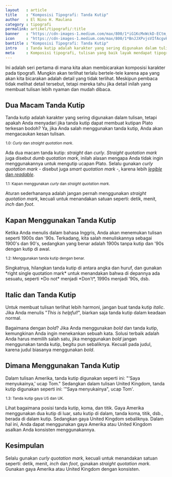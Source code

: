 ```yaml
---
layout   : article
title    : "Komposisi Tipografi: Tanda Kutip"
author   : El Nino H. Maulana
category : tipografi
permalink: artikel/tipografi/:title
banner   : "https://cdn-images-1.medium.com/max/800/1*iG1KcMxWckD-ECtm_MaLlg.png"
icon     : "https://cdn-images-1.medium.com/max/800/1*BnJJXPvjsVIfAcgvH2I-PQ.png"
bantitle : "Komposisi Tipografi: Tanda Kutip"
intro    : Tanda kutip adalah karakter yang sering digunakan dalam tulisan. Jika Anda salah menggunakannya, Anda akan mengacaukan kesan tulisan.
meta     : Komposisi tipografi, tulisan yang baik layak mendapat tipografi yang baik. Dalam artikel ini, kita akan membicarakan bagaimana dan kapan menggunakan tanda kutip.
---
```


Ini adalah seri pertama di mana kita akan membicarakan komposisi karakter pada tipografi. Mungkin akan terlihat terlalu bertele-tele karena apa yang akan kita bicarakan adalah detail yang tidak terlihat. Meskipun pembaca tidak melihat detail tersebut, tetapi mereka tahu jika detail inilah yang membuat tulisan lebih nyaman dan mudah dibaca.

## Dua Macam Tanda Kutip

Tanda kutip adalah karakter yang sering digunakan dalam tulisan, tetapi apakah Anda menyadari jika tanda kutip dapat membuat kutipan Plato terkesan bodoh? Ya, jika Anda salah menggunakan tanda kutip, Anda akan mengacaukan kesan tulisan.

<img src="data:image/png;base64,R0lGODlhAQABAAD/ACwAAAAAAQABAAACADs=" data-src="https://cdn-images-1.medium.com/max/720/1*Kt4MQkshJDjv0gkRfYJhUQ.png" alt="Curly dan straight quotation mark." title="Curly dan straight quotation mark."><small class="site-article__caption">1.0: <em>Curly</em> dan <em>straight quotation mark</em>.</small>

Ada dua macam tanda kutip: *straight* dan *curly*. *Straight quotation mark* juga disebut *dumb quotation mark*, inilah alasan mengapa Anda tidak ingin menggunakannya untuk mengutip ucapan Plato. Selalu gunakan *curly quotation mark* - disebut juga *smart quotation mark* -, karena lebih <a href="http://ransel.org/artikel/tipografi/prinsip-tipografi-legibility-readability" title="Legibility dan Readability." target="_blank"><em>legible</em> dan <em>readable</em></a>.

<img src="data:image/png;base64,R0lGODlhAQABAAD/ACwAAAAAAQABAAACADs=" data-src="https://cdn-images-1.medium.com/max/720/1*nWkDSPmLHTLuBHnWNj2VFA.png" alt="Kapan menggunakan curly dan straight quotation mark." title="Kapan menggunakan curly dan straight quotation mark."><small class="site-article__caption">1.1: Kapan menggunakan <em>curly</em> dan <em>straight quotation mark</em>.</small>

Aturan sederhananya adalah jangan pernah menggunakan *straight quotation mark*, kecuali untuk menandakan satuan seperti: detik, menit, *inch* dan *foot*.

## Kapan Menggunakan Tanda Kutip

Ketika Anda menulis dalam bahasa Inggris, Anda akan menemukan tulisan seperti 1900s dan '90s. Terkadang, kita salah menuliskannya sebagai 1900's dan 90's, sedangkan yang benar adalah 1900s tanpa kutip dan '90s dengan kutip di awal.

<img src="data:image/png;base64,R0lGODlhAQABAAD/ACwAAAAAAQABAAACADs=" data-src="https://cdn-images-1.medium.com/max/720/1*VZTAwz8-VxZEmVcQVpcPCQ.png" alt="Menggunakan tanda kutip dengan benar." title="Menggunakan tanda kutip dengan benar."><small class="site-article__caption">1.2: Menggunakan tanda kutip dengan benar.</small>

<p>Singkatnya, hilangkan tanda kutip di antara angka dan huruf, dan gunakan *right single quotation mark* untuk menandakan bahwa di depannya ada sesuatu, seperti *Do not* menjadi *Don't*, 1990s menjadi &rsquo;90s, dsb.</p>

## Italic dan Tanda Kutip

Untuk membuat tulisan terlihat lebih harmoni, jangan buat tanda kutip *italic*. Jika Anda menulis "*This is helpful!*", biarkan saja tanda kutip dalam keadaan normal. 

Bagaimana dengan *bold*? Jika Anda menggunakan *bold* dan tanda kutip, kemungkinan Anda ingin menekankan sebuah kata. Solusi terbaik adalah Anda harus memilih salah satu, jika menggunakan *bold* jangan menggunakan tanda kutip, begitu pun sebaliknya. Kecuali pada judul, karena judul biasanya menggunakan *bold*.

## Dimana Menggunakan Tanda Kutip

Dalam tulisan Amerika, tanda kutip digunakan seperti ini: "'Saya menyukainya,' ucap Tom." Sedangkan dalam tulisan United Kingdom, tanda kutip digunakan seperti ini: '"Saya menyukainya", ucap Tom'.

<img src="data:image/png;base64,R0lGODlhAQABAAD/ACwAAAAAAQABAAACADs=" data-src="https://cdn-images-1.medium.com/max/720/1*9IEHUnOcBkR5giHONe7yjg.png" alt="Tanda kutip gaya US dan UK." title="Tanda kutip gaya US dan UK."><small class="site-article__caption">1.3: Tanda kutip gaya US dan UK.</small>

Lihat bagaimana posisi tanda kutip, koma, dan titik. Gaya Amerika menggunakan dua kutip di luar, satu kutip di dalam, tanda koma, titik, dsb., berada di dalam kutip. Sedangkan gaya United Kingdom sebaliknya. Dalam hal ini, Anda dapat menggunakan gaya Amerika atau United Kingdom asalkan Anda konsisten menggunakannya.

## Kesimpulan

Selalu gunakan *curly quotation mark*, kecuali untuk menandakan satuan seperti: detik, menit, *inch* dan *foot*, gunakan *straight quotation mark*. Gunakan gaya Amerika atau United Kingdom dengan konsisten.
